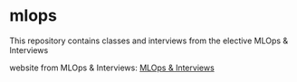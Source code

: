# mlops
This repository contains classes and interviews from the elective MLOps &amp; Interviews

website from MLOps &amp; Interviews: [MLOps & Interviews](https://insper.github.io/mlops/)
